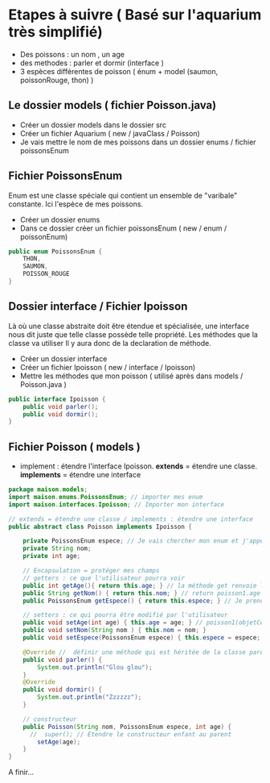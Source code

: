 # Etapes à suivre ( Basé sur l'aquarium très simplifié)
- Des poissons : un nom , un age 
- des methodes : parler et dormir (interface )
- 3 espèces différentes de poisson ( énum + model (saumon, poissonRouge, thon) )

## Le dossier models ( fichier Poisson.java)

- Créer un dossier models dans le dossier src 
- Créer un fichier Aquarium ( new / javaClass / Poisson) 
- Je vais mettre le nom de mes poissons dans un dossier enums / fichier poissonsEnum

## Fichier PoissonsEnum

Enum est une classe spéciale qui contient un ensemble de "varibale" constante. Ici l'espèce de mes poissons.
- Créer un dossier enums
- Dans ce dossier créer un fichier poissonsEnum ( new / enum / poissonEnum) 

```java
public enum PoissonsEnum {
    THON,
    SAUMON,
    POISSON_ROUGE
}
``` 

## Dossier interface / Fichier Ipoisson

Là où une classe abstraite doit être étendue et spécialisée, une interface nous dit juste que telle classe possède telle propriété. Les méthodes que la classe va utiliser
Il y aura donc de la declaration de méthode.

- Créer un dossier interface
- Créer un fichier Ipoisson ( new / interface / Ipoisson)
- Mettre les méthodes que mon poisson ( utilisé après dans models / Poisson.java )

```java
public interface Ipoisson {
    public void parler();
    public void dormir();
}
```
## Fichier Poisson ( models )

- implement : étendre l'interface Ipoisson. **extends** = étendre une classe. **implements** = étendre une interface

```java
package maison.models;
import maison.enums.PoissonsEnum; // importer mes enum
import maison.interfaces.Ipoisson; // Importer mon interface

// extends = étendre une classe / implements : étendre une interface
public abstract class Poisson implements Ipoisson {

    private PoissonsEnum espece; // Je vais chercher mon enum et j'appelle ma variable espece.
    private String nom;
    private int age;

    // Encapsulation = protéger mes champs
    // getters : ce que l'utilisateur pourra voir
    public int getAge(){ return this.age; } // la méthode get renvoie la valeur de la variable age
    public String getNom() { return this.nom; } // return poisson1.age
    public PoissonsEnum getEspece() { return this.espece; } // Je prends l'espèce de mon enum

    // setters : ce qui pourra être modifié par l'utilisateur
    public void setAge(int age) { this.age = age; } // poisson1(objetCourant).age : paramètre
    public void setNom(String nom ) { this.nom = nom; }
    public void setEspece(PoissonsEnum espece) { this.espece = espece; }

    @Override //  définir une méthode qui est héritée de la classe parente.
    public void parler() {
        System.out.println("Glou glou");
    }
    @Override
    public void dormir() {
        System.out.println("Zzzzzz");
    }

    // constructeur
    public Poisson(String nom, PoissonsEnum espece, int age) {
      //  super(); // Etendre le constructeur enfant au parent
        setAge(age);
    }
}
```

A finir...

